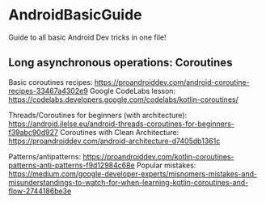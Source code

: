 # AndroidBasicGuide
Guide to all basic Android Dev tricks in one file!

## Long asynchronous operations: Coroutines

Basic coroutines recipes: https://proandroiddev.com/android-coroutine-recipes-33467a4302e9
Google CodeLabs lesson: https://codelabs.developers.google.com/codelabs/kotlin-coroutines/

Threads/Coroutines for beginners (with architecture): https://android.jlelse.eu/android-threads-coroutines-for-beginners-f39abc90d927
Coroutines with Clean Architecture: https://proandroiddev.com/android-architecture-d7405db1361c

Patterns/antipatterns: https://proandroiddev.com/kotlin-coroutines-patterns-anti-patterns-f9d12984c68e
Popular mistakes: https://medium.com/google-developer-experts/misnomers-mistakes-and-misunderstandings-to-watch-for-when-learning-kotlin-coroutines-and-flow-2744186be3e
